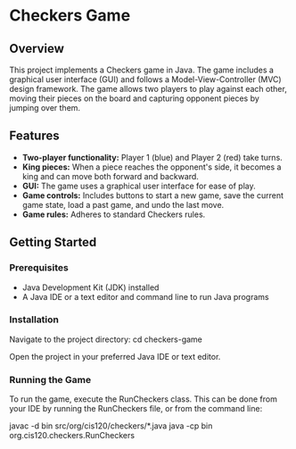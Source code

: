 # Checkers Game

## Overview

This project implements a Checkers game in Java. The game includes a graphical user interface (GUI) and follows a Model-View-Controller (MVC) design framework. The game allows two players to play against each other, moving their pieces on the board and capturing opponent pieces by jumping over them.

## Features

- **Two-player functionality:** Player 1 (blue) and Player 2 (red) take turns.
- **King pieces:** When a piece reaches the opponent's side, it becomes a king and can move both forward and backward.
- **GUI:** The game uses a graphical user interface for ease of play.
- **Game controls:** Includes buttons to start a new game, save the current game state, load a past game, and undo the last move.
- **Game rules:** Adheres to standard Checkers rules.

## Getting Started

### Prerequisites

- Java Development Kit (JDK) installed
- A Java IDE or a text editor and command line to run Java programs

### Installation

Navigate to the project directory:
cd checkers-game

Open the project in your preferred Java IDE or text editor.

### Running the Game
To run the game, execute the RunCheckers class. This can be done from your IDE by running the RunCheckers file, or from the command line:

javac -d bin src/org/cis120/checkers/*.java
java -cp bin org.cis120.checkers.RunCheckers
